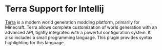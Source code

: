 # Terra Support for Intellij

[Terra](https://terra.polydev.org/) is a modern world generation modding platform, primarily for Minecraft. Terra allows complete customization of
world generation with an advanced API, tightly integrated with a powerful configuration system. It also includes
a small programming language. This plugin provides syntax highlighting for this language

